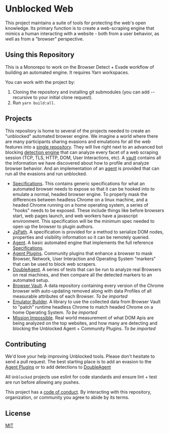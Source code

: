 # Unblocked Web

This project maintains a suite of tools for protecting the web's open knowledge. Its primary function is to create a web-scraping engine that mimics a human interacting with a website - both from a user behavior, as well as from a "browser" perspective.

## Using this Repository

This is a Monorepo to work on the Browser Detect + Evade workflow of building an automated engine. It requires Yarn workspaces. 

You can work with the project by:
1. Cloning the repository and installing git submodules (you can add --recursive to your initial clone request).
2. Run `yarn build:all`.

## Projects

This repository is home to several of the projects needed to create an "unblocked" automated browser engine. We imagine a world where there are many participants sharing evasions and emulations for all the web features into a [single repository][agent]. They will live right next to an advanced bot blocking [detection engine][double-agent] that can analyze every facet of a web scraping session (TCP, TLS, HTTP, DOM, User Interactions, etc). A [vault][vault] contains all the information we have discovered about how to profile and analyze browser behavior. And an implementation of an [agent][agent] is provided that can run all the evasions and run unblocked.

- [Specifications][spec]. This contains generic specifications for what an automated browser needs to expose so that it can be hooked into to emulate a normal, headed browser engine. To properly mask the differences between headless Chrome on a linux machine, and a headed Chrome running on a home operating system, a series of "hooks" needs to be exposed. These include things like before browsers start, web pages launch, and web workers have a javascript environment. This specification will be the minimum spec needed to open up the browser to plugin authors.
- [JsPath][jspath]. A specification is provided for a method to serialize DOM nodes, properties and visibility information so it can be remotely queried.
- [Agent][agent]. A basic automated engine that implements the full reference [Specifications][spec].
- [Agent Plugins](./agent-plugins). Community plugins that enhance a browser to mask Browser, Network, User Interaction and Operating System "markers" that can be used to block web scrapers.
- [DoubleAgent][double-agent]. A series of tests that can be run to analyze real Browsers on real machines, and then compare all the detected markers to an automated setup.
- [Browser Vault][vault]. A data repository containing every version of the Chrome browser with auto-updating removed along with data Profiles of all measurable attributes of each Browser. _To be imported_
- [Emulator Builder](./emulator-builder). A library to use the collected data from Browser Vault to "patch" runtime headless Chrome to match headed Chrome on a home Operating System. _To be imported_
- [Mission Impossible](./mission-impossible). Real world measurement of what DOM Apis are being analyzed on the top websites, and how many are detecting and blocking the Unblocked Agent + Community Plugins. _To be imported_

## Contributing

We'd love your help improving Unblocked tools. Please don't hesitate to send a pull request. The best starting place is to add an evasion to the [Agent Plugins](./agent-plugins) or to add detections to [DoubleAgent][double-agent]

All `Unblocked` projects use eslint for code standards and ensure lint + test are run before allowing any pushes. 

This project has a [code of conduct](CODE_OF_CONDUCT.md). By interacting with this repository, organization, or community you agree to abide by its terms.


## License

[MIT](LICENSE.md)

[agent]: https://github.com/unblocked-web/agent
[double-agent]: https://github.com/unblocked-web/double-agent
[spec]: https://github.com/unblocked-web/specifications
[jspath]: https://github.com/unblocked-web/jspath
[vault]: https://github.com/ulixee/chrome-versions
